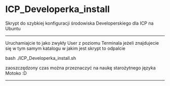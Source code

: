 # ICP_Developerka_install
Skrypt do szybkiej konfiguracji środowiska Developerskiego dla ICP na Ubuntu 

--------------------
Uruchamiajcie to jako zwykły User z poziomu Terminala 
jeżeli znajdujecie się w tym samym katalogu w jakim jest skrypt to odpalcie 

bash ./ICP_Developerka_install.sh


zaoszczędzony czas można przeznaczyć na naukę starożytnego języka Motoko :D 

--------------------
